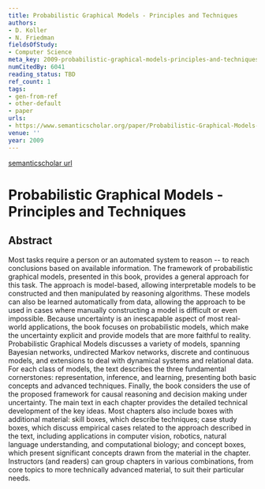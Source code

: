 ```yaml
---
title: Probabilistic Graphical Models - Principles and Techniques
authors:
- D. Koller
- N. Friedman
fieldsOfStudy:
- Computer Science
meta_key: 2009-probabilistic-graphical-models-principles-and-techniques
numCitedBy: 6041
reading_status: TBD
ref_count: 1
tags:
- gen-from-ref
- other-default
- paper
urls:
- https://www.semanticscholar.org/paper/Probabilistic-Graphical-Models-Principles-and-Koller-Friedman/d0a9b181fc252108de45720d4645ac245e1ba463?sort=total-citations
venue: ''
year: 2009
---
```


[semanticscholar url](https://www.semanticscholar.org/paper/Probabilistic-Graphical-Models-Principles-and-Koller-Friedman/d0a9b181fc252108de45720d4645ac245e1ba463?sort=total-citations)

# Probabilistic Graphical Models - Principles and Techniques

## Abstract

Most tasks require a person or an automated system to reason -- to reach conclusions based on available information. The framework of probabilistic graphical models, presented in this book, provides a general approach for this task. The approach is model-based, allowing interpretable models to be constructed and then manipulated by reasoning algorithms. These models can also be learned automatically from data, allowing the approach to be used in cases where manually constructing a model is difficult or even impossible. Because uncertainty is an inescapable aspect of most real-world applications, the book focuses on probabilistic models, which make the uncertainty explicit and provide models that are more faithful to reality. Probabilistic Graphical Models discusses a variety of models, spanning Bayesian networks, undirected Markov networks, discrete and continuous models, and extensions to deal with dynamical systems and relational data. For each class of models, the text describes the three fundamental cornerstones: representation, inference, and learning, presenting both basic concepts and advanced techniques. Finally, the book considers the use of the proposed framework for causal reasoning and decision making under uncertainty. The main text in each chapter provides the detailed technical development of the key ideas. Most chapters also include boxes with additional material: skill boxes, which describe techniques; case study boxes, which discuss empirical cases related to the approach described in the text, including applications in computer vision, robotics, natural language understanding, and computational biology; and concept boxes, which present significant concepts drawn from the material in the chapter. Instructors (and readers) can group chapters in various combinations, from core topics to more technically advanced material, to suit their particular needs.
